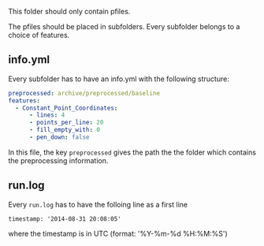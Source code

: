 This folder should only contain pfiles.

The pfiles should be placed in subfolders. Every subfolder belongs to a
choice of features.

## info.yml
Every subfolder has to have an info.yml with the following structure:

```yaml
preprocessed: archive/preprocessed/baseline
features:
  - Constant_Point_Coordinates:
      - lines: 4
      - points_per_line: 20
      - fill_empty_with: 0
      - pen_down: false
```

In this file, the key `preprocessed` gives the path the the folder which
contains the preprocessing information.

## run.log

Every `run.log` has to have the folloing line as a first line

```text
timestamp: '2014-08-31 20:08:05'
```

where the timestamp is in UTC (format: '%Y-%m-%d %H:%M:%S')
